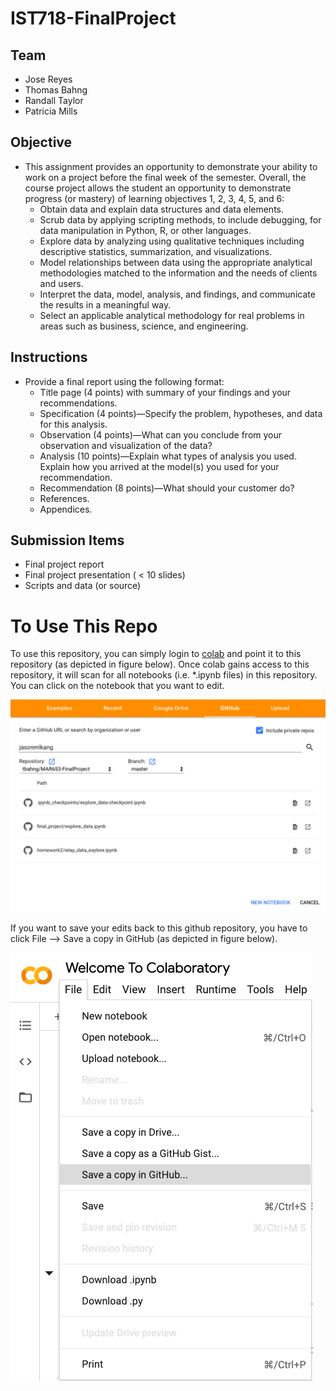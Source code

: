 # IST718-FinalProject

## Team
* Jose Reyes
* Thomas Bahng
* Randall Taylor
* Patricia Mills

## Objective
* This assignment provides an opportunity to demonstrate your ability to work on a project before the final week of the semester. Overall, the course project allows the student an opportunity to demonstrate progress (or mastery) of learning objectives 1, 2, 3, 4, 5, and 6:
  * Obtain data and explain data structures and data elements.
  * Scrub data by applying scripting methods, to include debugging, for data manipulation in Python, R, or other languages.
  * Explore data by analyzing using qualitative techniques including descriptive statistics, summarization, and visualizations.
  * Model relationships between data using the appropriate analytical methodologies matched to the information and the needs of clients and users.
  * Interpret the data, model, analysis, and findings, and communicate the results in a meaningful way.
  * Select an applicable analytical methodology for real problems in areas such as business, science, and engineering.
## Instructions
* Provide a final report using the following format:
  * Title page (4 points) with summary of your findings and your recommendations.
  * Specification (4 points)—Specify the problem, hypotheses, and data for this analysis.
  * Observation (4 points)—What can you conclude from your observation and visualization of the data?
  * Analysis (10 points)—Explain what types of analysis you used. Explain how you arrived at the model(s) you used for your recommendation.
  * Recommendation (8 points)—What should your customer do?
  * References.
  * Appendices.

## Submission Items
* Final project report
* Final project presentation ( < 10 slides)
* Scripts and data (or source)

# To Use This Repo

To use this repository, you can simply login to
[colab](https://colab.research.google.com/) and point it to this repository (as
depicted in figure below). Once colab gains access to this repository, it will
scan for all notebooks (i.e. *.ipynb files) in this repository. You can click on
the notebook that you want to edit.

![Colab Login](/images/colab_login.png)

If you want to save your edits back to this github repository, you have to click
File --> Save a copy in GitHub (as depicted in figure below).

![Colab Save](/images/colab_save.png)
